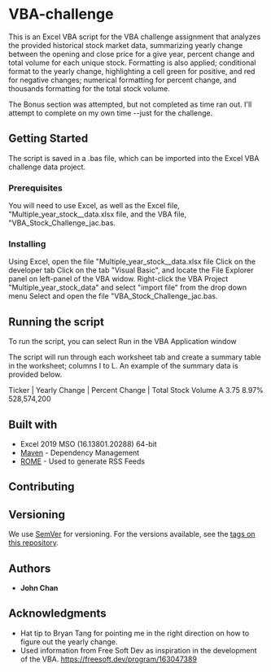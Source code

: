 # VBA-challenge

This is an Excel VBA script for the VBA challenge assignment that analyzes the provided historical stock market data, summarizing yearly change between the opening and close price for a give year, percent change and total  volume for each unique stock. Formatting is also applied; conditional format to the yearly change, highlighting a cell green for positive, and red for negative changes; numerical formatting for percent change, and thousands formatting for the total stock volume.

The Bonus section was attempted, but not completed as time ran out. I'll attempt to complete on my own time --just for the challenge.

## Getting Started

The script is saved in a .bas file, which can be imported into the Excel VBA challenge data project.

### Prerequisites

You will need to use Excel, as well as the Excel file, "Multiple_year_stock__data.xlsx file, and the VBA file, "VBA_Stock_Challenge_jac.bas. 

### Installing

Using Excel, open the file "Multiple_year_stock__data.xlsx file
Click on the developer tab
Click on the tab "Visual Basic", and locate the File Explorer panel on left-panel of the VBA widow. 
Right-click the VBA Project "Multiple_year_stock_data" and select "import file" from the drop down menu
Select and open the file "VBA_Stock_Challenge_jac.bas. 

## Running the script

To run the script, you can select Run in the VBA Application window

The script will run through each worksheet tab and create a summary table in the worksheet; columns I to L. An example of the summary data is provided below.

Ticker  |  Yearly Change  |  Percent Change  | Total Stock Volume
 A              3.75                8.97%         528,574,200


## Built with
* Excel 2019 MSO (16.13801.20288) 64-bit
* [Maven](https://maven.apache.org/) - Dependency Management
* [ROME](https://rometools.github.io/rome/) - Used to generate RSS Feeds

## Contributing


## Versioning

We use [SemVer](http://semver.org/) for versioning. For the versions available, see the [tags on this repository](https://github.com/your/project/tags). 

## Authors

* **John Chan**

## Acknowledgments

* Hat tip to Bryan Tang for pointing me in the right direction on how to figure out the yearly change.
* Used information from Free Soft Dev as inspiration in the development of the VBA. https://freesoft.dev/program/163047389
